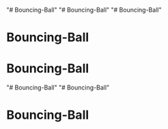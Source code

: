 "# Bouncing-Ball" 
"# Bouncing-Ball" 
"# Bouncing-Ball" 
# Bouncing-Ball
# Bouncing-Ball
"# Bouncing-Ball" 
"# Bouncing-Ball" 
# Bouncing-Ball
